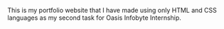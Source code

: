 This is my portfolio website that I have made using only HTML and CSS languages as my second task for Oasis Infobyte Internship.
